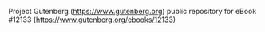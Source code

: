 Project Gutenberg (https://www.gutenberg.org) public repository for eBook #12133 (https://www.gutenberg.org/ebooks/12133)
